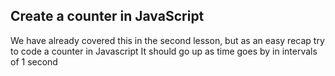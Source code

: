 ## Create a counter in JavaScript


We have already covered this in the second lesson, but as an easy recap try to code a counter in Javascript
It should go up as time goes by in intervals of 1 second